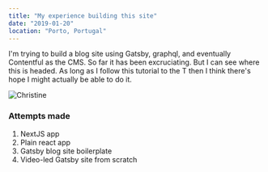 ```yaml
---
title: "My experience building this site"
date: "2019-01-20"
location: "Porto, Portugal"
---
```


I'm trying to build a blog site using Gatsby, graphql, and eventually Contentful as the CMS. So far it has been excruciating. But I can see where this is headed. As long as I follow this tutorial to the T then I think there's hope I might actually be able to do it.

![Christine](./post1.jpg)

### Attempts made

1. NextJS app
2. Plain react app
3. Gatsby blog site boilerplate
4. Video-led Gatsby site from scratch